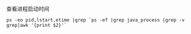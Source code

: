 
查看进程启动时间  
```
ps -eo pid,lstart,etime |grep `ps -ef |grep java_process |grep -v grep|awk '{print $2}'`
```  
